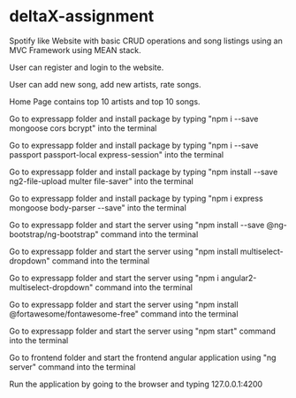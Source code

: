 # deltaX-assignment
Spotify like Website with basic CRUD operations and song listings using an MVC Framework using MEAN stack.

User can register and login to the website.

User can add new song, add new artists, rate songs.

Home Page contains top 10 artists and top 10 songs.

Go to expressapp folder and install package by typing "npm i --save mongoose cors bcrypt" into the terminal

Go to expressapp folder and install package by typing "npm i --save passport passport-local express-session" into the terminal

Go to expressapp folder and install package by typing "npm install --save ng2-file-upload multer file-saver" into the terminal

Go to expressapp folder and install package by typing "npm i express mongoose body-parser --save" into the terminal

Go to expressapp folder and start the server using "npm install --save @ng-bootstrap/ng-bootstrap" command into the terminal

Go to expressapp folder and start the server using "npm install multiselect-dropdown" command into the terminal

Go to expressapp folder and start the server using "npm i angular2-multiselect-dropdown" command into the terminal

Go to expressapp folder and start the server using "npm install @fortawesome/fontawesome-free" command into the terminal

Go to expressapp folder and start the server using "npm start" command into the terminal

Go to frontend folder and start the frontend angular application using "ng server" command into the terminal

Run the application by going to the browser and typing 127.0.0.1:4200
